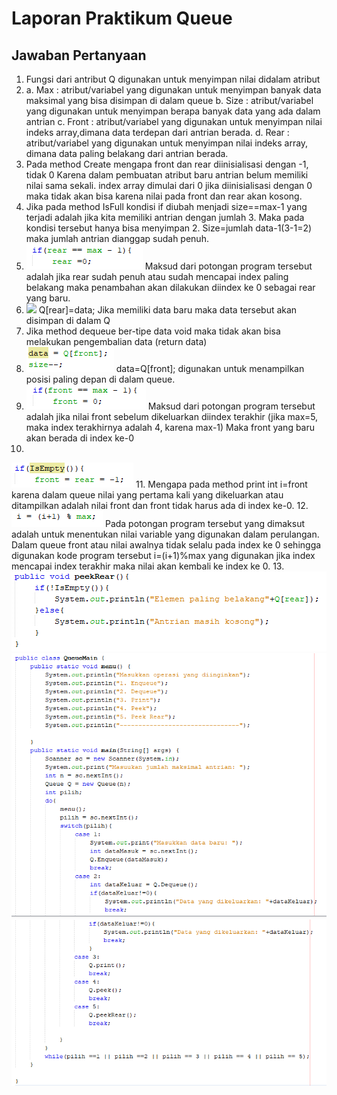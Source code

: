 # Laporan Praktikum Queue

## Jawaban Pertanyaan
1. Fungsi dari antribut Q digunakan untuk menyimpan nilai didalam atribut
2. a. Max : atribut/variabel yang digunakan untuk menyimpan banyak data maksimal yang bisa disimpan di dalam queue
   b. Size : atribut/variabel yang digunakan untuk menyimpan berapa banyak data yang ada dalam antrian
   c. Front : atribut/variabel yang digunakan untuk menyimpan nilai indeks array,dimana data terdepan dari antrian berada.
   d. Rear : atribut/variabel yang digunakan untuk menyimpan nilai indeks array, dimana data paling belakang dari antrian berada.
3. Pada method Create mengapa front dan rear diinisialisasi dengan -1, tidak 0 Karena dalam pembuatan atribut baru      antrian belum memiliki nilai sama sekali. index array dimulai dari 0 jika diinisialisasi dengan 0 maka tidak akan bisa karena nilai pada front dan rear akan kosong.
4. Jika pada method IsFull kondisi if diubah menjadi size==max-1 yang terjadi adalah jika kita memiliki antrian dengan jumlah 3. Maka pada kondisi tersebut hanya bisa menyimpan 2. Size=jumlah data-1(3-1=2) maka jumlah antrian dianggap sudah penuh.
5. 
   <img src = 'No5.PNG'>
   Maksud dari potongan program tersebut adalah jika rear sudah penuh atau sudah mencapai index paling belakang maka penambahan akan dilakukan diindex ke 0 sebagai rear yang baru.
6. 
   <img src = 'No.6.PNG'>
   Q[rear]=data;
   Jika memiliki data baru maka data tersebut akan disimpan di dalam Q
7. Jika method dequeue ber-tipe data void maka tidak akan bisa melakukan pengembalian data (return data)
8. 
   <img src = 'No8.PNG'>
   data=Q[front];
   digunakan untuk menampilkan posisi paling depan di dalam queue.
9. 
   <img src = 'No9.PNG'>
   Maksud dari potongan program tersebut adalah jika nilai front sebelum dikeluarkan diindex terakhir (jika max=5, maka index terakhirnya adalah 4, karena max-1) Maka front yang baru akan berada di index ke-0
10. 
   <img src = 'No10.PNG'>
11. Mengapa pada method print int i=front karena dalam queue nilai yang pertama kali yang dikeluarkan atau ditampilkan    adalah nilai front dan front tidak harus ada di index ke-0.
12. 
   <img src = 'No12.PNG'>
   Pada potongan program tersebut yang dimaksut adalah untuk menentukan nilai variable yang digunakan dalam perulangan. Dalam queue front atau nilai awalnya tidak selalu pada index ke 0 sehingga digunakan kode program tersebut i=(i+1)%max yang digunakan jika index mencapai index terakhir maka nilai akan kembali ke index ke 0.
13. 
   <img src = 'No13.PNG'>
   <img src = 'No13.1.PNG'>
   <img src = 'No13.2.PNG'>